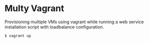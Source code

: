 # Multy Vagrant

Provisioning multiple VMs using vagrant while running a web service installation script with loadbalance configuration.  
```
$ vagrant up
```
